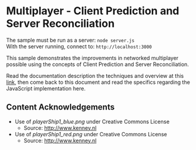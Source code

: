 # Multiplayer - Client Prediction and Server Reconciliation

The sample must be run as a server: `node server.js`\
With the server running, connect to: `http://localhost:3000`

This sample demonstrates the improvements in networked multiplayer possible using the concepts of Client Prediction and Server Reconciliation.

Read the documentation description the techniques and overview at this [link](https://github.com/ProfPorkins/GameTech/blob/trunk/doc/Multiplayer/Multiplayer-Step-2.md), then come back to this document and read the specifics regarding the JavaScript implementation here.

## Content Acknowledgements

* Use of *playerShip1_blue.png* under Creative Commons License
  * Source: http://www.kenney.nl
* Use of *playerShip1_red.png* under Creative Commons License
  * Source: http://www.kenney.nl
